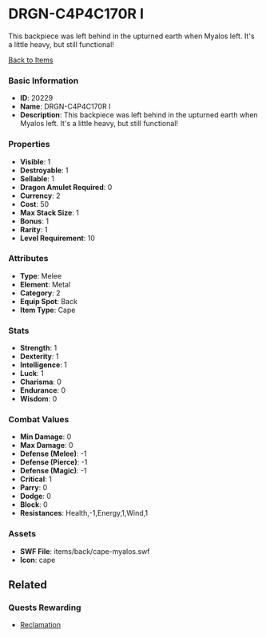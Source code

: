 # DRGN-C4P4C170R I

This backpiece was left behind in the upturned earth when Myalos left. It's a little heavy, but still functional!

[Back to Items](../items.md)

### Basic Information

- **ID**: 20229
- **Name**: DRGN-C4P4C170R I
- **Description**: This backpiece was left behind in the upturned earth when Myalos left. It&#039;s a little heavy, but still functional!

### Properties

- **Visible**: 1
- **Destroyable**: 1
- **Sellable**: 1
- **Dragon Amulet Required**: 0
- **Currency**: 2
- **Cost**: 50
- **Max Stack Size**: 1
- **Bonus**: 1
- **Rarity**: 1
- **Level Requirement**: 10

### Attributes

- **Type**: Melee
- **Element**: Metal
- **Category**: 2
- **Equip Spot**: Back
- **Item Type**: Cape

### Stats

- **Strength**: 1
- **Dexterity**: 1
- **Intelligence**: 1
- **Luck**: 1
- **Charisma**: 0
- **Endurance**: 0
- **Wisdom**: 0

### Combat Values

- **Min Damage**: 0
- **Max Damage**: 0
- **Defense (Melee)**: -1
- **Defense (Pierce)**: -1
- **Defense (Magic)**: -1
- **Critical**: 1
- **Parry**: 0
- **Dodge**: 0
- **Block**: 0
- **Resistances**: Health,-1,Energy,1,Wind,1

### Assets

- **SWF File**: items/back/cape-myalos.swf
- **Icon**: cape

## Related

### Quests Rewarding

- [Reclamation](../quests/1823-reclamation.md)

